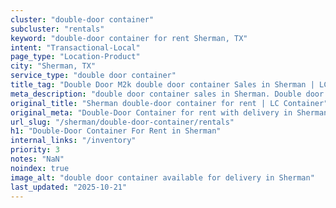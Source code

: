 ```yaml
---
cluster: "double-door container"
subcluster: "rentals"
keyword: "double-door container for rent Sherman, TX"
intent: "Transactional-Local"
page_type: "Location-Product"
city: "Sherman, TX"
service_type: "double door container"
title_tag: "Double Door M2k double door container Sales in Sherman | LC Container"
meta_description: "double door container sales in Sherman. Double door containers for easy access. Fast delivery, competitive pricing. Serving double door container area. Quote ID: VDW. Call (214) 524-4168 for your free quote today."
original_title: "Sherman double-door container for rent | LC Container"
original_meta: "Double-Door Container for rent with delivery in Sherman, TX. LC Container — local Since 2003. Get pricing today."
url_slug: "/sherman/double-door-container/rentals"
h1: "Double-Door Container For Rent in Sherman"
internal_links: "/inventory"
priority: 3
notes: "NaN"
noindex: true
image_alt: "double door container available for delivery in Sherman"
last_updated: "2025-10-21"
---
```


<!-- TODO: Add unique city/inventory copy, images, and internal links here. -->
